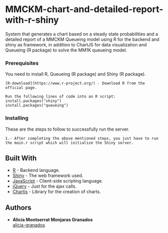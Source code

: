 # MMCKM-chart-and-detailed-report-with-r-shiny

System that generates a chart based on a steady state probabilities and a detailed report of a MMCKM Queueing model using R for the backend and shiny as framework, in addition to ChartJS for data visualization and Queueing (R package) to solve the MM1K queueing model.

### Prerequisites

You need to install R, Queueing (R package) and Shiny (R package).


```
[R-download](https://www.r-project.org/) - Download R from the official page.
```

```
Run the following lines of code into an R script:
install.packages("shiny")
install.packages("queueing")
```

### Installing

These are the steps to follow to successfully run the server.

```
1.- After completing the above mentioned steps, you just have to run the main.r script which will initialize the Shiny server.
```

## Built With

* [R](https://www.r-project.org/) - Backend language.
* [Shiny](https://shiny.rstudio.com/) - The web framework used.
* [JavaScript](https://www.javascript.com/) - Client-side scripting language.
* [jQuery](https://jquery.com/) - Just for the ajax calls.
* [Chartjs](https://www.chartjs.org//) - Library for the creation of charts.



## Authors

* **Alicia Montserrat Monjaras Granados**   
[alicia-granados](https://github.com/alicia-granados)

